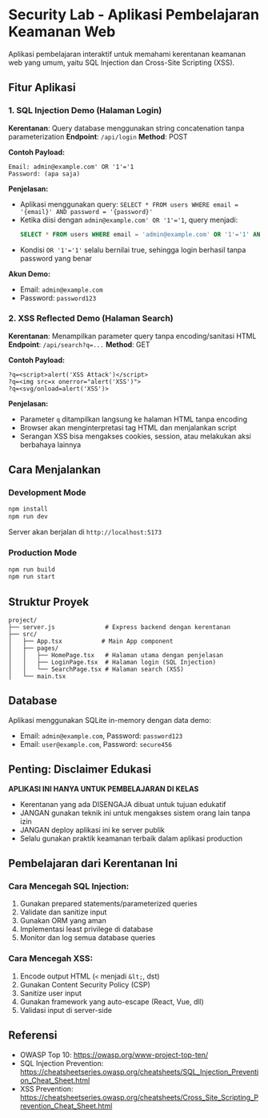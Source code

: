 # Security Lab - Aplikasi Pembelajaran Keamanan Web

Aplikasi pembelajaran interaktif untuk memahami kerentanan keamanan web yang umum, yaitu SQL Injection dan Cross-Site Scripting (XSS).

## Fitur Aplikasi

### 1. SQL Injection Demo (Halaman Login)
**Kerentanan**: Query database menggunakan string concatenation tanpa parameterization
**Endpoint**: `/api/login`
**Method**: POST

**Contoh Payload:**
```
Email: admin@example.com' OR '1'='1
Password: (apa saja)
```

**Penjelasan:**
- Aplikasi menggunakan query: `SELECT * FROM users WHERE email = '{email}' AND password = '{password}'`
- Ketika diisi dengan `admin@example.com' OR '1'='1`, query menjadi:
  ```sql
  SELECT * FROM users WHERE email = 'admin@example.com' OR '1'='1' AND password = '...'
  ```
- Kondisi `OR '1'='1'` selalu bernilai true, sehingga login berhasil tanpa password yang benar

**Akun Demo:**
- Email: `admin@example.com`
- Password: `password123`

### 2. XSS Reflected Demo (Halaman Search)
**Kerentanan**: Menampilkan parameter query tanpa encoding/sanitasi HTML
**Endpoint**: `/api/search?q=...`
**Method**: GET

**Contoh Payload:**
```
?q=<script>alert('XSS Attack')</script>
?q=<img src=x onerror="alert('XSS')">
?q=<svg/onload=alert('XSS')>
```

**Penjelasan:**
- Parameter `q` ditampilkan langsung ke halaman HTML tanpa encoding
- Browser akan menginterpretasi tag HTML dan menjalankan script
- Serangan XSS bisa mengakses cookies, session, atau melakukan aksi berbahaya lainnya

## Cara Menjalankan

### Development Mode
```bash
npm install
npm run dev
```

Server akan berjalan di `http://localhost:5173`

### Production Mode
```bash
npm run build
npm run start
```

## Struktur Proyek

```
project/
├── server.js              # Express backend dengan kerentanan
├── src/
│   ├── App.tsx           # Main App component
│   ├── pages/
│   │   ├── HomePage.tsx   # Halaman utama dengan penjelasan
│   │   ├── LoginPage.tsx  # Halaman login (SQL Injection)
│   │   └── SearchPage.tsx # Halaman search (XSS)
│   └── main.tsx
```

## Database

Aplikasi menggunakan SQLite in-memory dengan data demo:
- Email: `admin@example.com`, Password: `password123`
- Email: `user@example.com`, Password: `secure456`

## Penting: Disclaimer Edukasi

**APLIKASI INI HANYA UNTUK PEMBELAJARAN DI KELAS**

- Kerentanan yang ada DISENGAJA dibuat untuk tujuan edukatif
- JANGAN gunakan teknik ini untuk mengakses sistem orang lain tanpa izin
- JANGAN deploy aplikasi ini ke server publik
- Selalu gunakan praktik keamanan terbaik dalam aplikasi production

## Pembelajaran dari Kerentanan Ini

### Cara Mencegah SQL Injection:
1. Gunakan prepared statements/parameterized queries
2. Validate dan sanitize input
3. Gunakan ORM yang aman
4. Implementasi least privilege di database
5. Monitor dan log semua database queries

### Cara Mencegah XSS:
1. Encode output HTML (`<` menjadi `&lt;`, dst)
2. Gunakan Content Security Policy (CSP)
3. Sanitize user input
4. Gunakan framework yang auto-escape (React, Vue, dll)
5. Validasi input di server-side

## Referensi

- OWASP Top 10: https://owasp.org/www-project-top-ten/
- SQL Injection Prevention: https://cheatsheetseries.owasp.org/cheatsheets/SQL_Injection_Prevention_Cheat_Sheet.html
- XSS Prevention: https://cheatsheetseries.owasp.org/cheatsheets/Cross_Site_Scripting_Prevention_Cheat_Sheet.html
